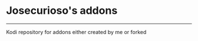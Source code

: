 # Josecurioso's addons
------------------------

Kodi repository for addons either created by me or forked
